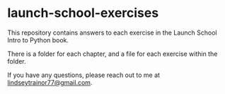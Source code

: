 # launch-school-exercises

This repository contains answers to each exercise in the Launch School Intro to Python book.

There is a folder for each chapter, and a file for each exercise within the folder.

If you have any questions, please reach out to me at lindseytrainor77@gmail.com.
